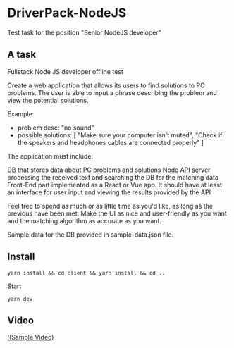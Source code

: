 # DriverPack-NodeJS

Test task for the position "Senior NodeJS developer"

## A task

Fullstack Node JS developer offline test

Create a web application that allows its users to find solutions to PC problems. The user is able to input a phrase describing the problem and view the potential solutions.

Example:

- problem desc: "no sound"
- possible solutions: [ "Make sure your computer isn't muted", "Check if the speakers and headphones cables are connected properly" ]

The application must include:

DB that stores data about PC problems and solutions
Node API server processing the received text and searching the DB for the matching data 
Front-End part implemented as a React or Vue app. It should have at least an interface for user input and viewing the results provided by the API

Feel free to spend as much or as little time as you'd like, as long as the previous have been met. Make the UI as nice and user-friendly as you want and the matching algorithm as accurate as you want.

Sample data for the DB provided in sample-data.json file.

## Install

`yarn install && cd client && yarn install && cd ..`

Start

`yarn dev`

## Video

[!(Sample Video)](https://github.com/qwars/DriverPack-NodeJS/blob/master/out.m4v)
